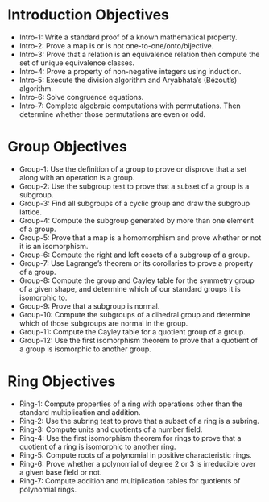 # Introduction Objectives

* Intro-1: Write a standard proof of a known mathematical property.
* Intro-2: Prove a map is or is not one-to-one/onto/bijective.
* Intro-3: Prove that a relation is an equivalence relation then compute the set of unique equivalence classes.
* Intro-4: Prove a property of non-negative integers using induction.
* Intro-5: Execute the division algorithm and Aryabhata’s (Bézout’s) algorithm.
* Intro-6: Solve congruence equations.
* Intro-7: Complete algebraic computations with permutations. Then determine whether those permutations are even or odd.
<!--
* Intro-8: Complete the composition table of an order 6 subgroup of a symmetric group.
-->

# Group Objectives

* Group-1: Use the definition of a group to prove or disprove that a set along with an operation is a group.
* Group-2: Use the subgroup test to prove that a subset of a group is a subgroup.
* Group-3: Find all subgroups of a cyclic group and draw the subgroup lattice.
* Group-4: Compute the subgroup generated by more than one element of a group.
* Group-5: 	Prove that a map is a homomorphism and prove whether or not it is an isomorphism.
* Group-6:	Compute the right and left cosets of a subgroup of a group.
* Group-7:	Use Lagrange’s theorem or its corollaries to prove a property of a group.
* Group-8:	Compute the group and Cayley table for the symmetry group of a given shape, and determine which of our standard groups it is isomorphic to.
* Group-9:	Prove that a subgroup is normal.
* Group-10:	Compute the subgroups of a dihedral group and determine which of those subgroups are normal in the group.
* Group-11:	Compute the Cayley table for a quotient group of a group.
* Group-12:	Use the first isomorphism theorem to prove that a quotient of a group is isomorphic to another group.

# Ring Objectives

* Ring-1: Compute properties of a ring with operations other than the standard multiplication and addition.
* Ring-2: Use the subring test to prove that a subset of a ring is a subring.
* Ring-3: Compute units and quotients of a number field.
* Ring-4: Use the first isomorphism theorem for rings to prove that a quotient of a ring is isomorphic to another ring.
* Ring-5: Compute roots of a polynomial in positive characteristic rings.
* Ring-6:	Prove whether a polynomial of degree 2 or 3 is irreducible over a given base field or not.
* Ring-7:	Compute addition and multiplication tables for quotients of polynomial rings.
